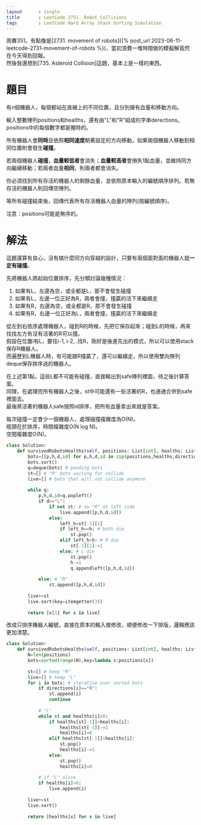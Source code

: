 ```yaml
--- 
layout      : single
title       : LeetCode 2751. Robot Collisions
tags        : LeetCode Hard Array Stack Sorting Simulation
---
```

周賽351。有點像是[2731. movement of robots]({% post_url 2023-06-11-leetcode-2731-movement-of-robots %})，當初浪費一堆時間做的模擬解竟然在今天得到回報。  
然後我還想到[735. Asteroid Collision]這題，基本上是一樣的東西。  

# 題目
有n個機器人，每個都站在直線上的不同位置，且分別擁有血量和移動方向。  

輸入整數陣列positions和healths，還有由"L"和"R"組成的字串derections。positions中的每個數字都是獨特的。  

所有機器人會**同時**且依照**相同速度**朝著設定的方向移動。如果兩個機器人移動到相同位置則會發生**碰撞**。  

若兩個機器人**碰撞**，**血量較低者**會消失；**血量較高者**會損失1點血量，並維持同方向繼續移動；若兩者血量**相同**，則兩者都會消失。  

你必須找到所有存活的機器人的剩餘血量，並依照原本輸入的編號順序排列。若無存活的機器人則回傳空陣列。  

等所有碰撞結束後，回傳代表所有存活機器人血量的陣列(按編號順序)。  

注意：positions可能是無序的。  

# 解法
這題還算有良心，沒有搞什麼同方向穿越的設計，只要有兩個面對面的機器人就**一定有碰撞**。  

先將機器人將起始位置排序，先分類討論幾種情況：  
1. 如果有L，左邊為空，或全都是L，那不會發生碰撞  
2. 如果有L，左邊一位正好為R，兩者會撞，撞贏的活下來繼續走  
3. 如果有R，右邊為空，或全都是R，那不會發生碰撞  
4. 如果有R，右邊一位正好為L，兩者會撞，撞贏的活下來繼續走  

從左到右依序處理機器人，碰到R的時候，先把它保存起來；碰到L的時候，再來找找左方有沒有活著的R可以撞。  
假設在位置i有L，要往i-1, i-2,..找R，剛好是後進先出的模式，所以可以使用stack保存R機器人。  
而遍歷到L機器人時，有可能跟R撞贏了，還可以繼續走，所以使用雙向隊列deque保存排序過的機器人。  

在上述第1點，這些L都不可能有碰撞，直接輸出到safe陣列裡面，待之後計算答案。  
同理，在處理完所有機器人之後，st中可能還有一些活著的R，也通通合併到safe裡面去。  
最後將活著的機器人safe按照id排序，把所有血量拿出來就是答案。  

每次碰撞一定會少一個機器人，處理碰撞複雜度為O(N)。  
瓶頸在於排序，時間複雜度O(N log N)。  
空間複雜度O(N)。  

```python
class Solution:
    def survivedRobotsHealths(self, positions: List[int], healths: List[int], directions: str) -> List[int]:
        bots=[[p,h,d,id] for p,h,d,id in zip(positions,healths,directions,range(1,len(positions)+1))]
        bots.sort()
        q=deque(bots) # pending bots
        st=[] # "R" bots waiting for collide
        live=[] # bots that will not collide anymore
        
        while q:
            p,h,d,id=q.popleft()
            if d=="L":
                if not st: # no "R" at left side
                    live.append([p,h,d,id])
                else:
                    left_h=st[-1][1]
                    if left_h==h: # both die
                        st.pop()
                    elif left_h>h: # R die
                        st[-1][1]-=1
                    else: # L die
                        st.pop()
                        h-=1
                        q.appendleft([p,h,d,id])
                
            else: # "R"
                st.append([p,h,d,id])
                
        live+=st
        live.sort(key=itemgetter(3))        
        
        return [x[1] for x in live]
```

改成只排序機器人編號，直接在原本的輸入做修改，順便修改一下排版，邏輯應該更加清楚。  

```python
class Solution:
    def survivedRobotsHealths(self, positions: List[int], healths: List[int], directions: str) -> List[int]:
        N=len(positions)
        bots=sorted(range(N),key=lambda x:positions[x])
        
        st=[] # keep "R"
        live=[] # keep "L"
        for i in bots: # iterative over sorted bots
            if directions[i]=="R":
                st.append(i)
                continue
                
            # "L"
            while st and healths[i]>0:
                if healths[st[-1]]>healths[i]:
                    healths[st[-1]]-=1
                    healths[i]=0
                elif healths[st[-1]]<healths[i]:
                    st.pop()
                    healths[i]-=1
                else:
                    st.pop()
                    healths[i]=0
                    
            # if "L" alive
            if healths[i]>0:
                live.append(i)
                    
        live+=st
        live.sort()
        
        return [healths[x] for x in live]
```